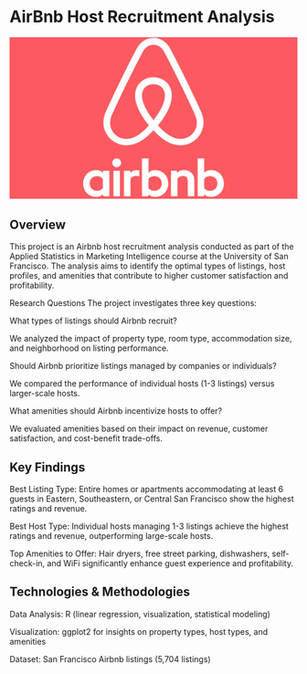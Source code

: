 # AirBnb Host Recruitment Analysis
![AirBnb Logo](https://github.com/AdokshSuryawanshi/Airbnb_Host_Recruitment_Analysis/blob/main/Airbnb-Symbol.jpg)

## Overview

This project is an Airbnb host recruitment analysis conducted as part of the Applied Statistics in Marketing Intelligence course at the University of San Francisco. The analysis aims to identify the optimal types of listings, host profiles, and amenities that contribute to higher customer satisfaction and profitability.

Research Questions
The project investigates three key questions:

What types of listings should Airbnb recruit?

We analyzed the impact of property type, room type, accommodation size, and neighborhood on listing performance.

Should Airbnb prioritize listings managed by companies or individuals?

We compared the performance of individual hosts (1-3 listings) versus larger-scale hosts.

What amenities should Airbnb incentivize hosts to offer?

We evaluated amenities based on their impact on revenue, customer satisfaction, and cost-benefit trade-offs.

## Key Findings

Best Listing Type: Entire homes or apartments accommodating at least 6 guests in Eastern, Southeastern, or Central San Francisco show the highest ratings and revenue.

Best Host Type: Individual hosts managing 1-3 listings achieve the highest ratings and revenue, outperforming large-scale hosts.

Top Amenities to Offer: Hair dryers, free street parking, dishwashers, self-check-in, and WiFi significantly enhance guest experience and profitability.

## Technologies & Methodologies

Data Analysis: R (linear regression, visualization, statistical modeling)

Visualization: ggplot2 for insights on property types, host types, and amenities



Dataset: San Francisco Airbnb listings (5,704 listings)
